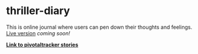 # thriller-diary

This is online journal where users can pen down their thoughts and feelings. [Live version]() _coming soon!_

[__Link to pivotaltracker stories__](https://www.pivotaltracker.com/n/projects/2183778)
